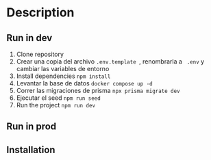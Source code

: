 # Description

## Run in dev


1. Clone repository
2. Crear una copia del archivo ````.env.template ````, renombrarla a ```` .env```` y cambiar las variables de entorno
3. Install dependencies ````npm install ````
4. Levantar la base de datos ````docker compose up -d````
5. Correr las migraciones de prisma ````npx prisma migrate dev````
6. Ejecutar el seed ```` npm run seed ````
7. Run the project ````npm run dev ````


## Run in prod








## Installation